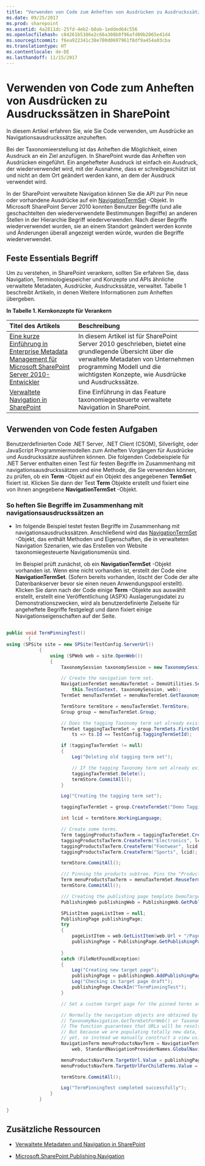 ```yaml
---
title: "Verwenden von Code zum Anheften von Ausdrücken zu Ausdruckssätzen in SharePoint"
ms.date: 09/25/2017
ms.prod: sharepoint
ms.assetid: 4a2811dc-25fd-4eb2-b0ab-1edded64c556
ms.openlocfilehash: c04261b5106e2c66a308b0f96afd09b2065e41d4
ms.sourcegitcommit: f6ea922341c38e700d0697961f8df9a454a03cba
ms.translationtype: HT
ms.contentlocale: de-DE
ms.lasthandoff: 11/15/2017
---
```

# <a name="use-code-to-pin-terms-to-navigation-term-sets-in-sharepoint"></a>Verwenden von Code zum Anheften von Ausdrücken zu Ausdruckssätzen in SharePoint

In diesem Artikel erfahren Sie, wie Sie Code verwenden, um Ausdrücke an Navigationsausdruckssätze anzuheften.

Bei der Taxonomieerstellung ist das Anheften die Möglichkeit, einen Ausdruck an ein Ziel anzufügen. In SharePoint wurde das Anheften von Ausdrücken eingeführt. Ein angehefteter Ausdruck ist einfach ein Ausdruck, der wiederverwendet wird, mit der Ausnahme, dass er schreibgeschützt ist und nicht an dem Ort geändert werden kann, an dem der Ausdruck verwendet wird.

In der SharePoint verwaltete Navigation können Sie die API zur Pin neue oder vorhandene Ausdrücke auf ein  [NavigationTermSet](https://msdn.microsoft.com/library/Microsoft.SharePoint.Publishing.Navigation.NavigationTermSet.aspx) -Objekt. In Microsoft SharePoint Server 2010 konnten Benutzer Begriffe (und alle geschachtelten den wiederverwendete Bestimmungen Begriffe) an anderen Stellen in der Hierarchie Begriff wiederverwenden. Nach dieser Begriffe wiederverwendet wurden, sie an einem Standort geändert werden konnte und Änderungen überall angezeigt werden würde, wurden die Begriffe wiederverwendet.

## <a name="term-pinning-essentials"></a>Feste Essentials Begriff
<a name="SP15_H2UseCodeToPinTerms_TermPinningEssentials"> </a>

Um zu verstehen, in SharePoint verankern, sollten Sie erfahren Sie, dass Navigation, Terminologiespeicher und Konzepte und APIs ähnliche verwaltete Metadaten, Ausdrücke, Ausdruckssätze, verwaltet. Tabelle 1 beschreibt Artikeln, in denen Weitere Informationen zum Anheften übergeben. 
  
    
    

**In Tabelle 1. Kernkonzepte für Verankern**


|**Titel des Artikels**|**Beschreibung**|
|:-----|:-----|
| [Eine kurze Einführung in Enterprise Metadata Management für Microsoft SharePoint Server 2010-Entwickler](http://msdn.microsoft.com/library/113a5d75-ac4d-498b-8436-725e04fb685d%28Office.15%29.aspx) <br/> |In diesem Artikel ist für SharePoint Server 2010 geschrieben, bietet eine grundlegende Übersicht über die verwaltete Metadaten von Unternehmen programming Modell und die wichtigsten Konzepte, wie Ausdrücke und Ausdruckssätze.  <br/> |
| [Verwaltete Navigation in SharePoint](managed-navigation-in-sharepoint.md) <br/> |Eine Einführung in das Feature taxonomiegesteuerte verwaltete Navigation in SharePoint.  <br/> |
   

## <a name="use-code-to-complete-pinning-tasks"></a>Verwenden von Code festen Aufgaben
<a name="SP15_H2UseCodeToPinTerms_UseCodeToCompletePinning"> </a>

Benutzerdefinierten Code .NET Server, .NET Client (CSOM), Silverlight, oder JavaScript Programmiermodellen zum Anheften Vorgängen für Ausdrücke und Ausdruckssätze ausführen können. Die folgenden Codebeispiele für .NET Server enthalten einen Test für festen Begriffe im Zusammenhang mit navigationsausdruckssätzen und eine Methode, die Sie verwenden können, zu prüfen, ob ein **Term** -Objekt auf ein Objekt des angegebenen **TermSet** fixiert ist. Klicken Sie dann der Test **Term** Objekte erstellt und fixiert eine von ihnen angegebene **NavigationTermSet** -Objekt.
  
    
    

### <a name="to-pin-terms-to-navigation-term-sets"></a>So heften Sie Begriffe im Zusammenhang mit navigationsausdruckssätzen an


- Im folgende Beispiel testet festen Begriffe im Zusammenhang mit navigationsausdruckssätzen. Anschließend wird das  [NavigationTermSet](https://msdn.microsoft.com/library/Microsoft.SharePoint.SharePoint.NavigationTermSet.aspx) -Objekt, das enthält Methoden und Eigenschaften, die in verwalteten Navigation Szenarien, wie das Erstellen von Website taxonomiegesteuerte Navigationsmenüs sind.
    
    Im Beispiel prüft zunächst, ob ein **NavigationTermSet** -Objekt vorhanden ist. Wenn eine nicht vorhanden ist, erstellt der Code eine **NavigationTermSet**. (Sofern bereits vorhanden, löscht der Code der alte Datenbankserver bevor sie einen neuen Anwendungspool erstellt). Klicken Sie dann nach der Code einige **Term** -Objekte aus auswählt erstellt, erstellt eine Veröffentlichung (ASPX) Auslagerungsdatei zu Demonstrationszwecken, wird als benutzerdefinierte Zielseite für angeheftete Begriffe festgelegt und dann fixiert einige Navigationseigenschaften auf der Seite.
    


```cs
  
public void TermPinningTest()
        {
using (SPSite site = new SPSite(TestConfig.ServerUrl))
            {
                using (SPWeb web = site.OpenWeb())
                {
                    TaxonomySession taxonomySession = new TaxonomySession(site, updateCache: true);

                    // Create the navigation term set.
                    NavigationTermSet menuNavTermSet = DemoUtilities.SetUpSampleNavTermSet(
                        this.TestContext, taxonomySession, web);
                    TermSet menuTaxTermSet = menuNavTermSet.GetTaxonomyTermSet();

                    TermStore termStore = menuTaxTermSet.TermStore;
                    Group group = menuTaxTermSet.Group;

                    // Does the tagging Taxonomy term set already exist?
                    TermSet taggingTaxTermSet = group.TermSets.FirstOrDefault(
                        ts => ts.Id == TestConfig.TaggingTermSetId);

                    if (taggingTaxTermSet != null)
                    {
                        Log("Deleting old tagging term set");

                        // If the tagging Taxonomy term set already exists, delete the old one.
                        taggingTaxTermSet.Delete();
                        termStore.CommitAll();
                    }

                    Log("Creating the tagging term set");

                    taggingTaxTermSet = group.CreateTermSet("Demo Tagging TermSet", TestConfig.TaggingTermSetId);

                    int lcid = termStore.WorkingLanguage;

                    // Create some terms.
                    Term taggingProductsTaxTerm = taggingTaxTermSet.CreateTerm("Products", lcid);
                    taggingProductsTaxTerm.CreateTerm("Electronics", lcid);
                    taggingProductsTaxTerm.CreateTerm("Footwear", lcid);
                    taggingProductsTaxTerm.CreateTerm("Sports", lcid);

                    termStore.CommitAll();

                    /// Pinning the products subtree. Pins the "Products" Term object to the NavigationTermSet object.
                    Term menuProductsTaxTerm = menuTaxTermSet.ReuseTermWithPinning(taggingProductsTaxTerm);
                    termStore.CommitAll();

                    /// Creating the publishing page template DemoTargetPage.aspx");
                    PublishingWeb publishingWeb = PublishingWeb.GetPublishingWeb(web);

                    SPListItem pageListItem = null;
                    PublishingPage publishingPage;
                    try
                    {
                        pageListItem = web.GetListItem(web.Url + "/Pages/DemoTargetPage.aspx");
                        publishingPage = PublishingPage.GetPublishingPage(pageListItem);
   
                    }
                    catch (FileNotFoundException)
                    {
                        Log("Creating new target page");
                        publishingPage = publishingWeb.AddPublishingPage("DemoTargetPage.aspx", publishingWeb.DefaultPageLayout);
                        Log("Checking in target page draft");
                        publishingPage.CheckIn("TermPinningTest");
                    }

                    // Set a custom target page for the pinned terms and then set some navigation properties.

                    // Normally the navigation objects are obtained by way of an optimized function such as
                    // TaxonomyNavigation.GetTermSetForWeb() or TaxonomyNavigationContext.Current.NavigationTerm.
                    // The function guarantees that URLs will be resolved using a valid NavigationTerm.View.
                    // But because we are populating totally new data, the cache will probably not be updated
                    // yet, so instead we manually construct a view using GetAsResolvedByWeb().
                    NavigationTerm menuProductsNavTerm = NavigationTerm.GetAsResolvedByWeb(menuProductsTaxTerm,
                        web, StandardNavigationProviderNames.GlobalNavigationTaxonomyProvider);

                    menuProductsNavTerm.TargetUrl.Value = publishingPage.Uri.AbsolutePath;
                    menuProductsNavTerm.TargetUrlForChildTerms.Value = publishingPage.Uri.AbsolutePath;

                    termStore.CommitAll();

                    Log("TermPinningTest completed successfully");
                }
            }

}
```


## <a name="additional-resources"></a>Zusätzliche Ressourcen
<a name="SP15_H2UseCodeToPinTerms_AdditionalResources"> </a>


-  [Verwaltete Metadaten und Navigation in SharePoint](managed-metadata-and-navigation-in-sharepoint.md)
    
  
-  [Microsoft.SharePoint.Publishing.Navigation](https://msdn.microsoft.com/library/Microsoft.SharePoint.Publishing.Navigation.aspx)
    
  

